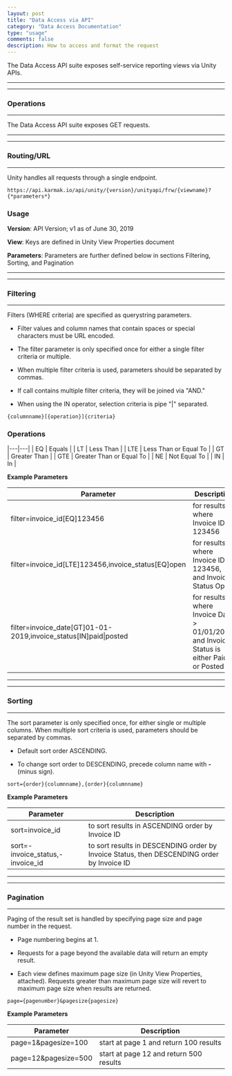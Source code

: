 ```yaml
---
layout: post
title: "Data Access via API"
category: "Data Access Documentation"
type: "usage" comments: falsedescription: How to access and format the request
---
```



The Data Access API suite exposes self-service reporting views via Unity APIs. 

---
---
### Operations
---

The Data Access API suite exposes GET requests.

---
---
### Routing/URL
---

Unity handles all requests through a single endpoint.

```
https://api.karmak.io/api/unity/{version}/unityapi/frw/{viewname}?{*parameters*}
```
### Usage 
**Version**: API Version; v1 as of June 30, 2019

**View**: Keys are defined in Unity View Properties document

**Parameters**: Parameters are further defined below in sections Filtering, Sorting, and Pagination

---
---
### Filtering
---

Filters (WHERE criteria) are specified as querystring parameters.

-   Filter values and column names that contain spaces or special characters
    must be URL encoded.

-   The filter parameter is only specified once for either a single filter
    criteria or multiple.

-   When multiple filter criteria is used, parameters should be separated by
    commas.

-   If call contains multiple filter criteria, they will be joined via "AND."

-   When using the IN operator, selection criteria is pipe "\|" separated.

```
{columnname}[{operation}]{criteria}
```

### Operations

|---|---|
| EQ  | Equals                   |
| LT  | Less Than                |
| LTE | Less Than or Equal To    |
| GT  | Greater Than             |
| GTE | Greater Than or Equal To |
| NE  | Not Equal To             |
| IN  | In                       |

**Example Parameters**

| Parameter | Description |
|---|---|
|filter=invoice_id[EQ]123456 | for results where Invoice ID  123456 |
|filter=invoice_id[LTE]123456,invoice_status[EQ]open | for results where Invoice ID \< 123456, and Invoice Status  Open|
|filter=invoice_date[GT]01-01-2019,invoice_status[IN]paid\|posted |for results where Invoice Date \> 01/01/2019, and Invoice Status is either Paid or Posted|

---
---
### Sorting
---

The sort parameter is only specified once, for either single or multiple
columns.  When multiple sort criteria is used, parameters should be separated by
commas.

-   Default sort order  ASCENDING. 

-   To change sort order to DESCENDING, precede column name with **-** (minus
    sign).

```
sort={order}{columnname},{order}{columnname}
```

**Example Parameters**

| Parameter | Description |
|---|---|
|sort=invoice_id |to sort results in ASCENDING order by Invoice ID|
|sort=-invoice_status,-invoice_id | to sort results in DESCENDING order by Invoice Status, then DESCENDING order by Invoice ID|

---
---
### Pagination
---

Paging of the result set is handled by specifying page size and page number in
the request.

-   Page numbering begins at 1.

-   Requests for a page beyond the available data will return an empty result.

-   Each view defines maximum page size (in Unity View Properties, attached). 
    Requests greater than maximum page size will revert to maximum page size
    when results are returned.

```
page={pagenumber}&pagesize{pagesize}
```

**Example Parameters**

| Parameter | Description |
|---|---|
|page=1&pagesize=100 | start at page 1 and return 100 results |
|page=12&pagesize=500| start at page 12 and return 500 results |
